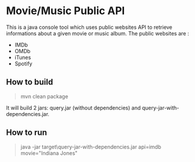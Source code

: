 # Movie/Music Public API

This is a java console tool which uses public websites API to retrieve
informations about a given movie or music album. The public websites are :
- IMDb
- OMDb
- iTunes
- Spotify

## How to build
> mvn clean package

It will build 2 jars: query.jar (without dependencies) and query-jar-with-dependencies.jar.
  
## How to run
> java -jar target\query-jar-with-dependencies.jar api=imdb movie="Indiana Jones"
